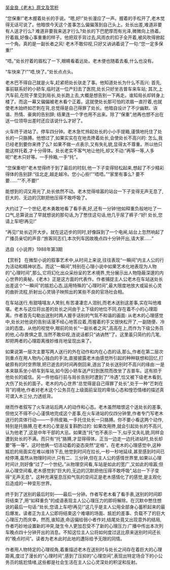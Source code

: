 [吴金良《老木》原文及赏析](https://www.vrrw.net/wx/15252.html)

“您保重!”老木握着处长的手说。“嗯,好!”处长漫应了一声。握着的手松开了,老木觉得无话可说了。他暗恨今天这个差事怎么偏偏落到自己头上。处长出差,难道非要有人送才行么? 难道非要我来送才行么?处长的下巴肥厚而有光泽,微微向上扬着。拧着眉,好像心事重重的样子。他把双手背过去,风雨衣的扣子全开着,被风吹得掀起一个角。真的是一副长者之风! 老木不敢仰视,只好又讷讷着说了一句:“您一定多保重!”

“唔。”处长拧着的眉松了一下,眼睛看着远处。老木便也随着去看,什么也没有。

“车快来了!”“唔,快了。”处长点点头。

老木巴不得自己就是火车,赶紧把处长驮走了事。他知道处长为什么不高兴: 首先,事前联系好的小轿车,临时送一位产妇去了医院,处长只好坐吉普车来车站; 其次,上汽车前,在院子里见到局长,处长跑上去,大概是想告别一下再走。谁知局长却转身上楼了。而这一幕又偏偏被老木看个正着。这就使处长那可怕的浓眉一直拧着,也就使老木始终如芒刺在背,总觉得是自己得罪了处长。他暗自设计了不少幽默、诙谐、热情、豪爽的告别辞; 结果连一个字也用不出来。除了“保重”,他再也想不出在送一位领导出差时还应该说什么才好了。

火车终于进站了。停车四分钟。老木急忙拎起处长的小小手提箱,谨慎地托住了处长的一只胳膊。他想过了,如果实实在在地去搀着处长,会使处长不高兴的: 怎么,我已经老到要你来搀了么? 如果不做一点表示,又有失礼貌,显得太不尊重。所以他只能这样托着,才十分得体。处长老实不客气地让他托,却又不动:“再等一等,人多呢!”老木只好等。一手拎箱,一手“托”。

“您保重吧!”老木觉得终于到了最后的时刻,他一下子变得轻松起来,想起了不少精彩得体的告别辞:“往北走,越走越冷。您小心些!”“唔唔。”“家里有事么? 要不要……”“不,不要!”

能想到的词又用光了,处长依然不动。老木觉得喧嚣的站台一下子变得无声无息了,巨大的、无边的沉默把他压得不敢呼吸了。

大约过了一个世纪,老木勇敢地看了看手表,好,还有一分钟!他如释重负般地吐了一口气,总算说出了早就想说的那句话,为了憋住这句话,他几乎尿了裤子:“好! 处长,您请上车吧!再见!”

“再见!”处长迈开大步。就在这迈步的同时,好像踩到了一个电闸,站台上忽然响起了广播员亲切的声音:“旅客同志们,本次列车因故晚点四十分钟开出,请大家……”

选自《小说界》1988年第3期



【赏析】 在微型小说的叙事艺术中,从时间上来说,往往表现“一瞬间”内主人公的行为活动和精神状态。而这“一瞬间”,特别在心理小说中如果艺术化地表现为人物的“心理时间”,那么,它将幻化出众采纷呈的艺术境界,充分展示出人物隐蔽深邃的内心世界的奥秘。《老木》正是这方面的代表作。作者捕捉主人公老木在车站送处长出差这个“一瞬间”的尴尬心态,运用特殊的“心理时间”,最大限度地放大或延长心灵的曲折流程,折射出心灵镜子映照出的某些不良的官场社会相。

在车站送行,有甜嘻嘻友人笑别,有苦凄凄恋人泪别,而老木送别这差事,实在叫他难堪。老木与这位将出差的处长之间由于上下级的地位不同,存在着不小的心理距离。作者首先勾勒出送别时两人握手话别的气氛不和谐的画面: 从老木的心理感觉中,处长对他说的告别话漫不经心地答应着,而握着的手又很快松开了,一副随便、冷淡的态度。从他的视觉中,眼前的处长“一副长者之风”,高高在上,而作为下级公务员的他,心存畏惧之意,当然不敢仰视,连说话都只“讷讷然”了。这里虽只简约的几笔,却把两者的心理距离维妙维肖地呈现出来了。

如果说第一层次主要写两人送行的外在动作和内在心态的话,那么,作者在第二层次则重点在用人物内心独白的手法,直接披露老木由感觉所引起的种种联想和回忆,打破原有的时空界限,把已逝去的时间再倒回来,道出了处长送别时不高兴的缘由:一是本来联系坐小轿车到车站,如今因小轿车送产妇到医院而改坐了吉普车。这有损于他处长的威信。另一件他临行前与局长告别时遭到了“冷遇”,恰又被下级老木看到,大伤了处长的面子。老木的内心世界“总觉得是自己得罪了处长”,处于一种“芒刺在背”的境地,作者对老木这个公务员在上级面前呈现的卑怯心态和惶恐情绪的描述真可谓入木三分,力透纸背。

继而作者叙写了火车进站后两人的动作和心态。老木虽然暗恨这个送处长的差事,但他又不得不小心谨慎地完成这个差事,在火车进站的仅四分钟里,作者专门写老木送行的具体行动——一手拎皮箱,一手托住处长一只胳膊。你不要小看这两个动作,特别是托胳膊,在老木的心里是反复斟酌过的: 如果改用搀,就会引起处长的不高兴,认为他老了,这是中年干部的大忌。如果连“托”也不表示一下,似乎又失礼貌,同样会遭到处长的不满。而只有“托”胳膊,才显得得体。正当一边走一边托进站时,处长却要“等一等”。这时他俩一切活动着的姿态突然“定格”。在老木的心理感觉中,这种尴尬的局面实在难以维持下去,他觉到时间在拉长,一秒一秒地延续,甚至感到时间已经停滞,虽然从物理时间计,只有二、三分钟,但在主人公的感情世界里,如果以心理时间计,则好像“过了一个世纪。”从物理空间看,车站是如此的宽广,又如此的喧嚣;但从心理空间看,老木感觉到“巨大的,无边的沉默把他压得不敢呼吸”,站台一下子变得“无声无息”。这种充满窒息压抑气氛的空间正是老木感情化了的感觉,是主观化后造成的一种变形世界。

终于到了送别的最后时刻——最后一分钟。作者写老木看了看手表,送别的时间即将结束了,用“如释重负”的成语表现主人公心理压力的即将解除。在沉默中憋住想说的最后一句话:“处长,您请上车吧!再见!”这几乎是主人公用全部身心蓄积起来的最后爆发。读者正为主人公即将结束这个难堪的场面、尴尬的差事、负载不了的巨大心理压力而庆幸。然而,谁知道,命运偏给弱小者作对,结尾处竟又出现意外的结局,作者巧妙地设置新的冲突,陡生令人更加忍受不了新的心理压力:广播中传出本次列车晚点四十分钟开出的消息。不知这位主人公将如何度过这比原来送别时间还长的“晚点时间”。读者为老木此时此地的遭际给予无限的同情。

作者用人物特定的心理视角,着重描述老木在送别时与处长之间存在着巨大的心理距离,度过了漫长的“心理时间”,感到了压抑的“心理空间”,表现出特定场合下的小公务员的尴尬情绪,这些都是社会生活在主人公心灵深处的积淀和反射。

